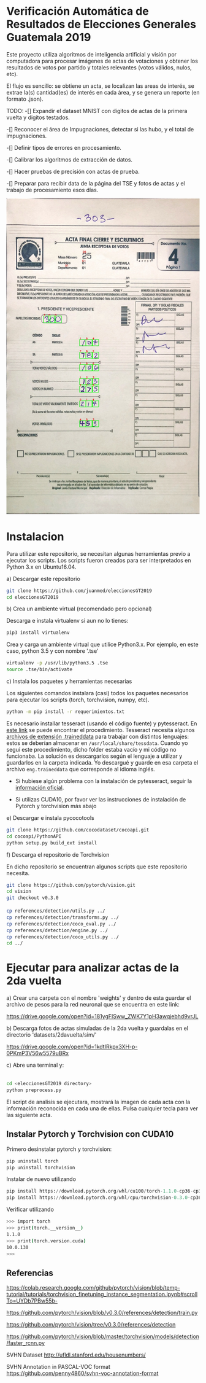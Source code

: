 # Verificación Automática de Resultados de Elecciones Generales Guatemala 2019

Este proyecto utiliza algoritmos de inteligencia artificial y visión por computadora para procesar imágenes de actas de votaciones y obtener los resultados de votos por partido y totales relevantes (votos válidos, nulos, etc).

El flujo es sencillo: se obtiene un acta, se localizan las areas de interés, se extrae la(s) cantidad(es) de interés en cada área, y se genera un reporte (en formato .json).

TODO:
-[] Expandir el dataset MNIST con digitos de actas de la primera vuelta y digitos testados.

-[] Reconocer el área de Impugnaciones, detectar si las hubo, y el total de impugnaciones.

-[] Definir tipos de errores en procesamiento.

-[] Calibrar los algoritmos de extracción de datos.

-[] Hacer pruebas de precisión con actas de prueba.

-[] Preparar para recibir data de la página del TSE y fotos de actas y el trabajo de procesamiento esos días.


![alt tag](https://github.com/juanmed/eleccionesGT2019/blob/master/content/result_small_303.jpg)

# Instalacion

Para utilizar este repositorio, se necesitan algunas herramientas previo a ejecutar los scripts. Los scripts fueron creados para ser interpretados en Python 3.x en Ubuntu16.04.


a) Descargar este repositorio

```bash
git clone https://github.com/juanmed/eleccionesGT2019
cd eleccionesGT2019
```

b) Crea un ambiente virtual (recomendado pero opcional)

Descarga e instala virtualenv si aun no lo tienes:

```bash
pip3 install virtualenv
```
Crea y carga un ambiente virtual que utilice Python3.x. Por ejemplo, en este caso, python 3.5 y con nombre '.tse'

```bash
virtualenv -p /usr/lib/python3.5 .tse
source .tse/bin/activate
```
c) Instala los paquetes y herramientas necesarias

Los siguientes comandos instalara (casi) todos los paquetes necesarios para ejecutar los scripts (torch, torchvision, numpy, etc).

```bash
python -m pip install -r requerimientos.txt
```

Es necesario installar tesseract (usando el código fuente) y pytesseract. En [este link](https://lengerrong.blogspot.com/2017/03/how-to-build-latest-tesseract-leptonica.html) se puede encontrar el procedimiento. Tesseract necesita algunos [archivos de extensión .traineddata](https://github.com/tesseract-ocr/tessdata) para trabajar con distintos lenguajes: estos se deberían almacenar en ```/usr/local/share/tessdata```. Cuando yo seguí este procedimiento, dicho folder estaba vacío y mi código no funcionaba. La solución es descargarlos según el lenguaje a utilizar y guardarlos en la carpeta indicada. Yo descargué y guarde en esa carpeta el archivo ```eng.traineddata``` que corresponde al idioma inglés.

* Si hubiese algún problema con la instalación de pytesseract, seguir la [información oficial](https://github.com/tesseract-ocr/tesseract/wiki).

* Si utilizas CUDA10, por favor ver las instrucciones de instalación de Pytorch y torchvision más abajo

e) Descargar e instala pycocotools

```bash
git clone https://github.com/cocodataset/cocoapi.git
cd cocoapi/PythonAPI
python setup.py build_ext install
```

f) Descarga el repositorio de Torchvision

En dicho repositorio se encuentran algunos scripts que este repositorio necesita.

```bash
git clone https://github.com/pytorch/vision.git
cd vision
git checkout v0.3.0

cp references/detection/utils.py ../
cp references/detection/transforms.py ../
cp references/detection/coco_eval.py ../
cp references/detection/engine.py ../
cp references/detection/coco_utils.py ../
cd ../
```
# Ejecutar para analizar actas de la 2da vuelta

a) Crear una carpeta con el nombre 'weights'  y dentro de esta guardar el archivo de pesos para la red neuronal que se encuentra en este link:

https://drive.google.com/open?id=181ygFISww_ZWK7Y1pH3awqjebhd9vrJL 

b) Descarga fotos de actas simuladas de la 2da vuelta y guardalas en el directorio 'datasets/2davuelta/sim/'

https://drive.google.com/open?id=1kdtIRkpx3XH-p-0PKmP3V56w5579uBRx

c) Abre una terminal y:

```bash

cd <eleccionesGT2019 directory>
python preprocess.py
```

El script de analisis se ejecutara, mostrará la imagen de cada acta con la información reconocida en cada una de ellas. Pulsa cualquier tecla para ver las siguiente acta. 


## Instalar Pytorch y Torchvision con CUDA10

Primero desinstalar pytorch y torchvision:

```python
pip uninstall torch
pip uninstall torchvision
```

Instalar de nuevo utilizando

```python
pip install https://download.pytorch.org/whl/cu100/torch-1.1.0-cp36-cp36m-linux_x86_64.whl
pip install https://download.pytorch.org/whl/cpu/torchvision-0.3.0-cp36-cp36m-linux_x86_64.whl
```

Verificar utilizando

```bash
>>> import torch
>>> print(torch.__version__)
1.1.0
>>> print(torch.version.cuda)
10.0.130
>>> 
```


## Referencias

https://colab.research.google.com/github/pytorch/vision/blob/temp-tutorial/tutorials/torchvision_finetuning_instance_segmentation.ipynb#scrollTo=UYDb7PBw55b-

https://github.com/pytorch/vision/blob/v0.3.0/references/detection/train.py

https://github.com/pytorch/vision/tree/v0.3.0/references/detection

https://github.com/pytorch/vision/blob/master/torchvision/models/detection/faster_rcnn.py


SVHN Dataset
http://ufldl.stanford.edu/housenumbers/

SVHN Annotation in PASCAL-VOC format
https://github.com/penny4860/svhn-voc-annotation-format
